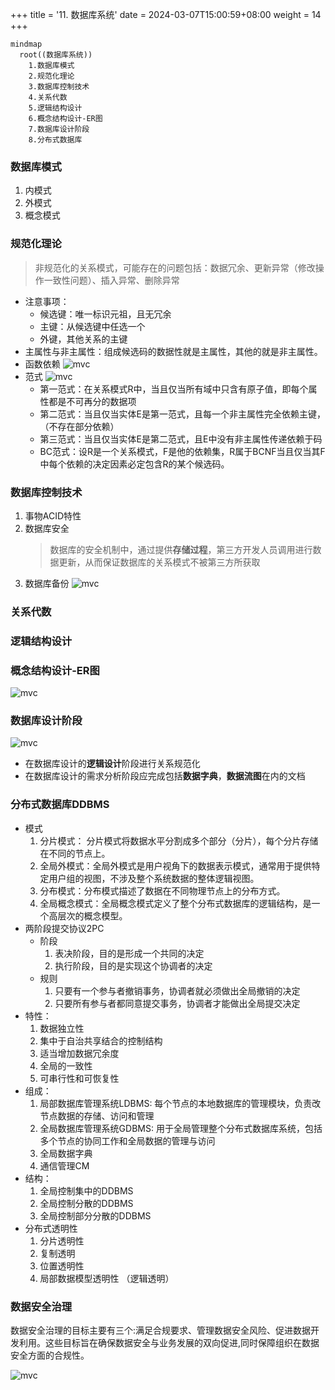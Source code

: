 +++
title = '11. 数据库系统'
date = 2024-03-07T15:00:59+08:00
weight = 14
+++

```mermaid
mindmap
  root((数据库系统))
    1.数据库模式
    2.规范化理论
    3.数据库控制技术
    4.关系代数
    5.逻辑结构设计
    6.概念结构设计-ER图
    7.数据库设计阶段
    8.分布式数据库
```


### 数据库模式
1. 内模式
2. 外模式
3. 概念模式

### 规范化理论
> 非规范化的关系模式，可能存在的问题包括：数据冗余、更新异常（修改操作一致性问题）、插入异常、删除异常
- 注意事项：
   * 候选键：唯一标识元祖，且无冗余
   * 主键：从候选键中任选一个
   * 外键，其他关系的主键
- 主属性与非主属性：组成候选码的数据性就是主属性，其他的就是非主属性。
- 函数依赖
![mvc](../../../images/content/ruankao/part_func_dep.png)
- 范式
![mvc](../../../images/content/ruankao/form.png)
  * 第一范式：在关系模式R中，当且仅当所有域中只含有原子值，即每个属性都是不可再分的数据项
  * 第二范式：当且仅当实体E是第一范式，且每一个非主属性完全依赖主键，（不存在部分依赖）
  * 第三范式：当且仅当实体E是第二范式，且E中没有非主属性传递依赖于码
  * BC范式：设R是一个关系模式，F是他的依赖集，R属于BCNF当且仅当其F中每个依赖的决定因素必定包含R的某个候选码。

### 数据库控制技术
1. 事物ACID特性
2. 数据库安全
    > 数据库的安全机制中，通过提供**存储过程**，第三方开发人员调用进行数据更新，从而保证数据库的关系模式不被第三方所获取
3. 数据库备份
![mvc](../../../images/content/ruankao/database_backup.png)

### 关系代数

### 逻辑结构设计


### 概念结构设计-ER图
![mvc](../../../images/content/ruankao/er_design.png)

### 数据库设计阶段
![mvc](../../../images/content/ruankao/db_design.png)
* 在数据库设计的**逻辑设计**阶段进行关系规范化
* 在数据库设计的需求分析阶段应完成包括**数据字典**，**数据流图**在内的文档

### 分布式数据库DDBMS
>
- 模式
    1. 分片模式： 分片模式将数据水平分割成多个部分（分片），每个分片存储在不同的节点上。
    2. 全局外模式：全局外模式是用户视角下的数据表示模式，通常用于提供特定用户组的视图，不涉及整个系统数据的整体逻辑视图。
    3. 分布模式：分布模式描述了数据在不同物理节点上的分布方式。
    4. 全局概念模式：全局概念模式定义了整个分布式数据库的逻辑结构，是一个高层次的概念模型。
- 两阶段提交协议2PC
    * 阶段
        1. 表决阶段，目的是形成一个共同的决定
        2. 执行阶段，目的是实现这个协调者的决定
    * 规则
        1. 只要有一个参与者撤销事务，协调者就必须做出全局撤销的决定
        2. 只要所有参与者都同意提交事务，协调者才能做出全局提交决定
- 特性：
    1. 数据独立性
    2. 集中于自治共享结合的控制结构
    3. 适当增加数据冗余度
    4. 全局的一致性
    5. 可串行性和可恢复性
- 组成：
    1. 局部数据库管理系统LDBMS: 每个节点的本地数据库的管理模块，负责改节点数据的存储、访问和管理
    2. 全局数据库管理系统GDBMS: 用于全局管理整个分布式数据库系统，包括多个节点的协同工作和全局数据的管理与访问
    3. 全局数据字典
    4. 通信管理CM
- 结构：
    1. 全局控制集中的DDBMS
    2. 全局控制分散的DDBMS
    3. 全局控制部分分散的DDBMS
- 分布式透明性
    1. 分片透明性
    2. 复制透明
    3. 位置透明性
    4. 局部数据模型透明性 （逻辑透明）

### 数据安全治理
数据安全治理的目标主要有三个:满足合规要求、管理数据安全风险、促进数据开发利用。这些目标旨在确保数据安全与业务发展的双向促进,同时保障组织在数据安全方面的合规性。

![mvc](../../../images/content/ruankao/data_security_govern.png)